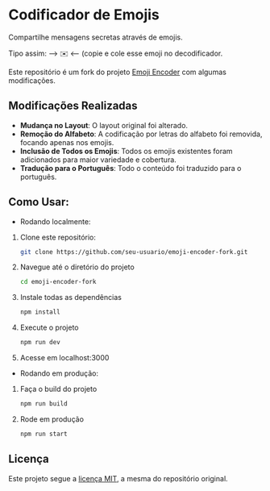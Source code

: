 # Codificador de Emojis

Compartilhe mensagens secretas através de emojis.

Tipo assim: --> 󠅀󠅑󠅢󠅑󠄐󠅦󠅕󠅢󠄐󠅑󠄐󠅝󠅕󠅞󠅣󠅑󠅗󠅕󠅝󠄜󠄐󠅔󠅕󠅓󠅟󠅔󠅙󠅖󠅙󠅡󠅥󠅕󠄐󠅕󠅣󠅤󠅕󠄐󠅕󠅝󠅟󠅚󠅙󠄪󠄐󠇠󠆏󠆁󠅹󠇣󠆐󠅴󠆡󠇣󠆐󠅵󠆎󠇣󠆐󠅵󠆔󠇣󠆐󠅵󠆅󠇣󠆐󠅵󠆓󠇣󠆐󠅴󠆀󠇣󠆐󠅵󠆄󠇣󠆐󠅵󠆅󠇣󠆐󠅴󠆀󠇣󠆐󠅵󠆔󠇣󠆐󠅵󠆅󠇣󠆐󠅴󠆀󠇣󠆐󠅵󠆍󠇣󠆐󠅵󠆏󠇣󠆐󠅵󠆓󠇣󠆐󠅵󠆔󠇣󠆐󠅵󠆒󠇣󠆐󠅵󠆁󠇣󠆐󠅵󠆒󠇣󠆐󠅴󠆀󠇣󠆐󠅵󠆁󠇣󠆐󠅴󠆀󠇣󠆐󠅵󠆍󠇣󠆐󠅵󠆅󠇣󠆐󠅵󠆎󠇣󠆐󠅵󠆓󠇣󠆐󠅵󠆁󠇣󠆐󠅵󠆇󠇣󠆐󠅵󠆅󠇣󠆐󠅵󠆍󠇣󠆐󠅴󠆌󠇣󠆐󠅴󠆀󠇣󠆐󠅵󠆖󠇣󠆐󠅵󠆅󠇣󠆐󠅵󠆒󠇣󠆐󠅵󠆉󠇣󠆐󠅵󠆆󠇣󠆐󠅵󠆉󠇣󠆐󠅵󠆑󠇣󠆐󠅵󠆕󠇣󠆐󠅵󠆅󠇣󠆐󠅴󠆀󠇣󠆐󠅵󠆓󠇣󠆐󠅵󠆅󠇣󠆐󠅴󠆀󠇣󠆐󠅵󠆅󠇣󠆐󠅵󠆓󠇣󠆐󠅵󠆔󠇣󠆐󠅶󠆣󠇣󠆐󠅶✉️󠅃󠅥󠅑󠄐󠅝󠅕󠅞󠅣󠅑󠅗󠅕󠅝󠄐󠅕󠅣󠅤󠆳󠆑󠄐󠅠󠅢󠅟󠅞󠅤󠅑󠄞󠄐󠅅󠅣󠅕󠄐󠅟󠄐󠅕󠅝󠅟󠅚󠅙󠄐󠅑󠄐󠅣󠅕󠅗󠅥󠅙󠅢󠄐󠅠󠅑󠅢󠅑󠄐󠅦󠅕󠅢󠄐󠅑󠄐󠅝󠅕󠅞󠅣󠅑󠅗󠅕󠅝󠄪󠄐󠇠󠆏󠆁󠅰󠇣󠆐󠅵󠅶󠇣󠆐󠅵󠆁󠇣󠆐󠅵󠆍󠇣󠆐󠅵󠆏󠇣󠆐󠅵󠆓󠇣󠆐󠅴󠆀󠇣󠆐󠅵󠆌󠇣󠆐󠅶󠆣󠇣󠆐󠅶󠆁󠇣󠆐󠅴󠆁󠇣󠆐󠅴󠆀󠇣󠆐󠅴󠆡󠇣󠆐󠅵󠆎󠇣󠆐󠅵󠆔󠇣󠆐󠅵󠆅󠇣󠆐󠅵󠆓󠇣󠆐󠅴󠆀󠇣󠆐󠅵󠆄󠇣󠆐󠅵󠆅󠇣󠆐󠅴󠆀󠇣󠆐󠅵󠆍󠇣󠆐󠅵󠆁󠇣󠆐󠅵󠆉󠇣󠆐󠅵󠆓󠇣󠆐󠅴󠆀󠇣󠆐󠅵󠆎󠇣󠆐󠅵󠆁󠇣󠆐󠅵󠆄󠇣󠆐󠅵󠆁󠇣󠆐󠅴󠆌󠇣󠆐󠅴󠆀󠇣󠆐󠅵󠆃󠇣󠆐󠅵󠆅󠇣󠆐󠅵󠆒󠇣󠆐󠅵󠆔󠇣󠆐󠅵󠆉󠇣󠆐󠅵󠆆󠇣󠆐󠅵󠆉󠇣󠆐󠅵󠆑󠇣󠆐󠅵󠆕󠇣󠆐󠅵󠆅󠇣󠆐󠅴󠆍󠇣󠆐󠅵󠆓󠇣󠆐󠅵󠆅󠇣󠆐󠅴󠆀󠇣󠆐󠅵󠆄󠇣󠆐󠅵󠆅󠇣󠆐󠅴󠆀󠇣󠆐󠅵󠆑󠇣󠆐󠅵󠆕󠇣󠆐󠅵󠆅󠇣󠆐󠅴󠆀󠇣󠆐󠅵󠆅󠇣󠆐󠅵󠆓󠇣󠆐󠅵󠆔󠇣󠆐󠅶󠆣󠇣󠆐󠅶󠆁󠇣󠆐󠅴󠆀󠇣󠆐󠅵󠆓󠇣󠆐󠅵󠆏󠇣󠆐󠅵󠆚󠇣󠆐󠅵󠆉󠇣󠆐󠅵󠆎󠇣󠆐󠅵󠆈󠇣󠆐󠅵󠆏󠇣󠆐󠅴󠆎󠇣󠆐󠅴󠆀󠇣󠆐󠅴󠆮󠇣󠆐󠅶󠆣󠇣󠆐󠅶󠆃󠇣󠆐󠅵󠆏󠇣󠆐󠅴󠆀󠇣󠆐󠅵󠆐󠇣󠆐󠅵󠆏󠇣󠆐󠅵󠆄󠇣󠆐󠅵󠆅󠇣󠆐󠅵󠆍󠇣󠆐󠅵󠆏󠇣󠆐󠅵󠆓󠇣󠆐󠅴󠆀󠇣󠆐󠅵󠆁󠇣󠆐󠅵󠆒󠇣󠆐󠅵󠆒󠇣󠆐󠅵󠆉󠇣󠆐󠅵󠆓󠇣󠆐󠅵󠆃󠇣󠆐󠅵󠆁󠇣󠆐󠅵󠆒󠇣󠆐󠅴󠆀󠇣󠆐󠅵󠆖󠇣󠆐󠅵󠆁󠇣󠆐󠅵󠆚󠇣󠆐󠅵󠆁󠇣󠆐󠅵󠆍󠇣󠆐󠅵󠆅󠇣󠆐󠅵󠆎󠇣󠆐󠅵󠆔󠇣󠆐󠅵󠆏󠇣󠆐󠅵󠆓󠇣󠆐󠅴󠆎󠇣󠆐󠅴󠆀󠇣󠆐󠅵󠅴󠇣󠆐󠅵󠆕󠇣󠆐󠅵󠆄󠇣󠆐󠅵󠆏󠇣󠆐󠅴󠆀󠇣󠆐󠅵󠆃󠇣󠆐󠅵󠆅󠇣󠆐󠅵󠆒󠇣󠆐󠅵󠆔󠇣󠆐󠅵󠆏󠇣󠆐󠅴󠆟󠇣󠆐󠅴󠆀󠇣󠆐󠅴󠆡󠇣󠆐󠅵󠆑󠇣󠆐󠅵󠆕󠇣󠆐󠅵󠆉󠇣󠆐󠅴󠆀󠇣󠆐󠅵󠆅󠇣󠆐󠅵󠆓󠇣󠆐󠅵󠆔󠇣󠆐󠅶󠆣󠇣󠆐󠅶󠆁󠇣󠆐󠅴󠆀󠇣󠆐󠅵󠆁󠇣󠆐󠅴󠆀󠇣󠆐󠅵󠆍󠇣󠆐󠅵󠆅󠇣󠆐󠅵󠆎󠇣󠆐󠅵󠆓󠇣󠆐󠅵󠆁󠇣󠆐󠅵󠆇󠇣󠆐󠅵󠆅󠇣󠆐󠅵󠆍󠇣󠆐󠅴󠆚󠇣󠆐󠅴󠆀󠇣󠆐󠅷󠆐󠇣󠆐󠅶󠅿󠇣󠆐󠅶󠆄󠇣󠆐󠅶󠆋󠇣󠆐󠅷󠆓󠇣󠆐󠅶󠆀󠇣󠆐󠅵󠆧󠇣󠆐󠅶󠅲󠇣󠆐󠅷󠆓󠇣󠆐󠅶󠆀󠇣󠆐󠅵󠆥󠇣󠆐󠅶󠆐󠇣󠆐󠅷󠆓󠇣󠆐󠅶󠆀󠇣󠆐󠅵󠆦󠇣󠆐󠅶󠆌󠇣󠆐󠅷󠆓󠇣󠆐󠅶󠆀󠇣󠆐󠅵󠆧󠇣󠆐󠅶󠅿󠇣󠆐󠅷󠆓󠇣󠆐󠅶󠆀󠇣󠆐󠅵󠆦󠇣󠆐󠅶󠆈󠇣󠆐󠅷󠆓󠇣󠆐󠅶󠆀󠇣󠆐󠅵󠆥󠇣󠆐󠅶󠆟󠇣󠆐󠅷󠆓󠇣󠆐󠅶󠆀󠇣󠆐󠅵󠆧󠇣󠆐󠅶󠆃󠇣󠆐󠅷󠆓󠇣󠆐󠅶󠆀󠇣󠆐󠅵󠆦󠇣󠆐󠅶󠅰󠇣󠆐󠅷󠆓󠇣󠆐󠅶󠆀󠇣󠆐󠅵󠆥󠇣󠆐󠅶󠆔󠇣󠆐󠅷󠆓󠇣󠆐󠅶󠆀󠇣󠆐󠅵󠆦󠇣󠆐󠅶󠆆󠇣󠆐󠅷󠆓󠇣󠆐󠅶󠆀󠇣󠆐󠅵󠆧󠇣󠆐󠅶󠆃󠇣󠆐󠅷󠆓󠇣󠆐󠅶󠆀󠇣󠆐󠅵󠆦󠇣󠆐󠅶󠅰󠇣󠆐󠅷󠆓󠇣󠆐󠅶󠆀󠇣󠆐󠅵󠆥󠇣󠆐󠅶󠆕󠇣󠆐󠅷󠆓󠇣󠆐󠅶󠆀󠇣󠆐󠅵󠆦󠇣󠆐󠅵󠆯󠇣󠆐󠅷󠆓󠇣󠆐󠅶󠆀󠇣󠆐󠅵󠆧󠇣󠆐󠅶󠆃󠇣󠆐󠅷󠆓󠇣󠆐󠅶󠆀󠇣󠆐󠅵󠆦󠇣󠆐󠅶󠅰󠇣󠆐󠅷󠆓󠇣󠆐󠅶󠆀󠇣󠆐󠅵󠆥󠇣󠆐󠅶󠆕󠇣󠆐󠅷󠆓󠇣󠆐󠅶󠆀󠇣󠆐󠅵󠆦󠇣󠆐󠅵󠆩󠇣󠆐󠅷󠆓󠇣󠆐󠅶󠆀󠇣󠆐󠅵󠆧󠇣󠆐󠅶󠆃󠇣󠆐󠅷󠆓󠇣󠆐󠅶󠆀󠇣󠆐󠅵󠆦󠇣󠆐󠅶󠅰󠇣󠆐󠅷󠆓󠇣󠆐󠅶󠆀󠇣󠆐󠅵󠆥󠇣󠆐󠅶󠆔󠇣󠆐󠅷󠆓󠇣󠆐󠅶󠆀󠇣󠆐󠅵󠆦󠇣󠆐󠅵󠆠󠇣󠆐󠅷󠆓󠇣󠆐󠅶󠆀󠇣󠆐󠅵󠆧󠇣󠆐󠅶󠆃󠇣󠆐󠅷󠆓󠇣󠆐󠅶󠆀󠇣󠆐󠅵󠆦󠇣󠆐󠅶󠅰󠇣󠆐󠅷󠆓󠇣󠆐󠅶󠆀󠇣󠆐󠅵󠆥󠇣󠆐󠅶󠆕󠇣󠆐󠅷󠆓󠇣󠆐󠅶󠆀󠇣󠆐󠅵󠆦󠇣󠆐󠅵󠆭󠇣󠆐󠅷󠆓󠇣󠆐󠅶󠆀󠇣󠆐󠅵󠆧󠇣󠆐󠅶󠆃󠇣󠆐󠅷󠆓󠇣󠆐󠅶󠆀󠇣󠆐󠅵󠆦󠇣󠆐󠅶󠅰󠇣󠆐󠅷󠆓󠇣󠆐󠅶󠆀󠇣󠆐󠅵󠆥󠇣󠆐󠅶󠆕󠇣󠆐󠅷󠆓󠇣󠆐󠅶󠆀󠇣󠆐󠅵󠆦󠇣󠆐󠅵󠆡󠇣󠆐󠅷󠆓󠇣󠆐󠅶󠆀󠇣󠆐󠅵󠆧󠇣󠆐󠅶󠆃󠇣󠆐󠅷󠆓󠇣󠆐󠅶󠆀󠇣󠆐󠅵󠆦󠇣󠆐󠅶󠅰󠇣󠆐󠅷󠆓󠇣󠆐󠅶󠆀󠇣󠆐󠅵󠆥󠇣󠆐󠅶󠆕󠇣󠆐󠅷󠆓󠇣󠆐󠅶󠆀󠇣󠆐󠅵󠆦󠇣󠆐󠅵󠆬󠇣󠆐󠅷󠆓󠇣󠆐󠅶󠆀󠇣󠆐󠅵󠆧󠇣󠆐󠅶󠆃󠇣󠆐󠅷󠆓󠇣󠆐󠅶󠆀󠇣󠆐󠅵󠆦󠇣󠆐󠅶󠅰󠇣󠆐󠅷󠆓󠇣󠆐󠅶󠆀󠇣󠆐󠅵󠆥󠇣󠆐󠅶󠆔󠇣󠆐󠅷󠆓󠇣󠆐󠅶󠆀󠇣󠆐󠅵󠆦󠇣󠆐󠅵󠆡󠇣󠆐󠅷󠆓󠇣󠆐󠅶󠆀󠇣󠆐󠅵󠆧󠇣󠆐󠅶󠆃󠇣󠆐󠅷󠆓󠇣󠆐󠅶󠆀󠇣󠆐󠅵󠆦󠇣󠆐󠅶󠅰󠇣󠆐󠅷󠆓󠇣󠆐󠅶󠆀󠇣󠆐󠅵󠆥󠇣󠆐󠅶󠆔󠇣󠆐󠅷󠆓󠇣󠆐󠅶󠆀󠇣󠆐󠅵󠆦󠇣󠆐󠅵󠆡󠇣󠆐󠅷󠆓󠇣󠆐󠅶󠆀󠇣󠆐󠅵󠆧󠇣󠆐󠅶󠆃󠇣󠆐󠅷󠆓󠇣󠆐󠅶󠆀󠇣󠆐󠅵󠆦󠇣󠆐󠅶󠅰󠇣󠆐󠅷󠆓󠇣󠆐󠅶󠆀󠇣󠆐󠅵󠆥󠇣󠆐󠅶󠆔󠇣󠆐󠅷󠆓󠇣󠆐󠅶󠆀󠇣󠆐󠅵󠆦󠇣󠆐󠅵󠆠󠇣󠆐󠅷󠆓󠇣󠆐󠅶󠆀󠇣󠆐󠅵󠆤󠇣󠆐󠅶󠅰󠇣󠆐󠅷󠆓󠇣󠆐󠅶󠆀󠇣󠆐󠅵󠆤󠇣󠆐󠅶󠆕󠇣󠆐󠅷󠆓󠇣󠆐󠅶󠆀󠇣󠆐󠅵󠆥󠇣󠆐󠅵󠆢󠇣󠆐󠅷󠆓󠇣󠆐󠅶󠆀󠇣󠆐󠅵󠆥󠇣󠆐󠅵󠆢󠇣󠆐󠅷󠆓󠇣󠆐󠅶󠆀󠇣󠆐󠅵󠆤󠇣󠆐󠅶󠆟󠇣󠆐󠅷󠆓󠇣󠆐󠅶󠆀󠇣󠆐󠅵󠆤󠇣󠆐󠅶󠅰󠇣󠆐󠅷󠆓󠇣󠆐󠅶󠆀󠇣󠆐󠅵󠆤󠇣󠆐󠅶󠆓󠇣󠆐󠅷󠆓󠇣󠆐󠅶󠆀󠇣󠆐󠅵󠆥󠇣󠆐󠅵󠆢󠇣󠆐󠅷󠆓󠇣󠆐󠅶󠆀󠇣󠆐󠅵󠆦󠇣󠆐󠅶󠆓󠇣󠆐󠅷󠆓󠇣󠆐󠅶󠆀󠇣󠆐󠅵󠆥󠇣󠆐󠅶󠆝󠇣󠆐󠅷󠆓󠇣󠆐󠅶󠆀󠇣󠆐󠅵󠆥󠇣󠆐󠅵󠆤󠇣󠆐󠅷󠆓󠇣󠆐󠅶󠆀󠇣󠆐󠅵󠆤󠇣󠆐󠅶󠆙󠇣󠆐󠅷󠆓󠇣󠆐󠅶󠆀󠇣󠆐󠅵󠆤󠇣󠆐󠅶󠆓󠇣󠆐󠅷󠆓󠇣󠆐󠅶󠆀󠇣󠆐󠅵󠆤󠇣󠆐󠅶󠆟󠇣󠆐󠅷󠆓󠇣󠆐󠅶󠆀󠇣󠆐󠅵󠆤󠇣󠆐󠅶󠅰󠇣󠆐󠅷󠆓󠇣󠆐󠅶󠆀󠇣󠆐󠅵󠆧󠇣󠆐󠅶󠅲󠇣󠆐󠅷󠆓󠇣󠆐󠅶󠆀󠇣󠆐󠅵󠆥󠇣󠆐󠅶󠆐󠇣󠆐󠅷󠆓󠇣󠆐󠅶󠆀󠇣󠆐󠅵󠆦󠇣󠆐󠅶󠆌󠇣󠆐󠅷󠆓󠇣󠆐󠅶󠆀󠇣󠆐󠅵󠆧󠇣󠆐󠅶󠅿󠇣󠆐󠅷󠆓󠇣󠆐󠅶󠆀󠇣󠆐󠅵󠆦󠇣󠆐󠅶󠆈󠇣󠆐󠅷󠆓󠇣󠆐󠅶󠆀󠇣󠆐󠅵󠆥󠇣󠆐󠅶󠆟󠇣󠆐󠅷󠆓󠇣󠆐󠅶󠆀󠇣󠆐󠅵󠆧󠇣󠆐󠅶󠆃󠇣󠆐󠅷󠆓󠇣󠆐󠅶󠆀󠇣󠆐󠅵󠆦󠇣󠆐󠅶󠅰󠇣󠆐󠅷󠆓󠇣󠆐󠅶󠆀󠇣󠆐󠅵󠆥󠇣󠆐󠅶󠆔󠇣󠆐󠅷󠆓󠇣󠆐󠅶󠆀󠇣󠆐󠅵󠆦󠇣󠆐󠅶󠆆󠇣󠆐󠅷󠆓󠇣󠆐󠅶󠆀󠇣󠆐󠅵󠆧󠇣󠆐󠅶󠆃󠇣󠆐󠅷󠆓󠇣󠆐󠅶󠆀󠇣󠆐󠅵󠆦󠇣󠆐󠅶󠅰󠇣󠆐󠅷󠆓󠇣󠆐󠅶󠆀󠇣󠆐󠅵󠆥󠇣󠆐󠅶󠆕󠇣󠆐󠅷󠆓󠇣󠆐󠅶󠆀󠇣󠆐󠅵󠆦󠇣󠆐󠅵󠆯󠇣󠆐󠅷󠆓󠇣󠆐󠅶󠆀󠇣󠆐󠅵󠆧󠇣󠆐󠅶󠆃󠇣󠆐󠅷󠆓󠇣󠆐󠅶󠆀󠇣󠆐󠅵󠆦󠇣󠆐󠅶󠅰󠇣󠆐󠅷󠆓󠇣󠆐󠅶󠆀󠇣󠆐󠅵󠆥󠇣󠆐󠅶󠆕󠇣󠆐󠅷󠆓󠇣󠆐󠅶󠆀󠇣󠆐󠅵󠆦󠇣󠆐󠅵󠆩󠇣󠆐󠅷󠆓󠇣󠆐󠅶󠆀󠇣󠆐󠅵󠆧󠇣󠆐󠅶󠆃󠇣󠆐󠅷󠆓󠇣󠆐󠅶󠆀󠇣󠆐󠅵󠆦󠇣󠆐󠅶󠅰󠇣󠆐󠅷󠆓󠇣󠆐󠅶󠆀󠇣󠆐󠅵󠆥󠇣󠆐󠅶󠆔󠇣󠆐󠅷󠆓󠇣󠆐󠅶󠆀󠇣󠆐󠅵󠆦󠇣󠆐󠅵󠆠󠇣󠆐󠅷󠆓󠇣󠆐󠅶󠆀󠇣󠆐󠅵󠆧󠇣󠆐󠅶󠆃󠇣󠆐󠅷󠆓󠇣󠆐󠅶󠆀󠇣󠆐󠅵󠆦󠇣󠆐󠅶󠅰󠇣󠆐󠅷󠆓󠇣󠆐󠅶󠆀󠇣󠆐󠅵󠆥󠇣󠆐󠅶󠆕󠇣󠆐󠅷󠆓󠇣󠆐󠅶󠆀󠇣󠆐󠅵󠆦󠇣󠆐󠅵󠆭󠇣󠆐󠅷󠆓󠇣󠆐󠅶󠆀󠇣󠆐󠅵󠆧󠇣󠆐󠅶󠆃󠇣󠆐󠅷󠆓󠇣󠆐󠅶󠆀󠇣󠆐󠅵󠆦󠇣󠆐󠅶󠅰󠇣󠆐󠅷󠆓󠇣󠆐󠅶󠆀󠇣󠆐󠅵󠆥󠇣󠆐󠅶󠆕󠇣󠆐󠅷󠆓󠇣󠆐󠅶󠆀󠇣󠆐󠅵󠆦󠇣󠆐󠅵󠆡󠇣󠆐󠅷󠆓󠇣󠆐󠅶󠆀󠇣󠆐󠅵󠆧󠇣󠆐󠅶󠆃󠇣󠆐󠅷󠆓󠇣󠆐󠅶󠆀󠇣󠆐󠅵󠆦󠇣󠆐󠅶󠅰󠇣󠆐󠅷󠆓󠇣󠆐󠅶󠆀󠇣󠆐󠅵󠆥󠇣󠆐󠅶󠆕󠇣󠆐󠅷󠆓󠇣󠆐󠅶󠆀󠇣󠆐󠅵󠆦󠇣󠆐󠅵󠆬󠇣󠆐󠅷󠆓󠇣󠆐󠅶󠆀󠇣󠆐󠅵󠆧󠇣󠆐󠅶󠆃󠇣󠆐󠅷󠆓󠇣󠆐󠅶󠆀󠇣󠆐󠅵󠆦󠇣󠆐󠅶󠅰󠇣󠆐󠅷󠆓󠇣󠆐󠅶󠆀󠇣󠆐󠅵󠆥󠇣󠆐󠅶󠆔󠇣󠆐󠅷󠆓󠇣󠆐󠅶󠆀󠇣󠆐󠅵󠆦󠇣󠆐󠅵󠆡󠇣󠆐󠅷󠆓󠇣󠆐󠅶󠆀󠇣󠆐󠅵󠆧󠇣󠆐󠅶󠆃󠇣󠆐󠅷󠆓󠇣󠆐󠅶󠆀󠇣󠆐󠅵󠆦󠇣󠆐󠅶󠅰󠇣󠆐󠅷󠆓󠇣󠆐󠅶󠆀󠇣󠆐󠅵󠆥󠇣󠆐󠅶󠆔󠇣󠆐󠅷󠆓󠇣󠆐󠅶󠆀󠇣󠆐󠅵󠆦󠇣󠆐󠅵󠆡󠇣󠆐󠅷󠆓󠇣󠆐󠅶󠆀󠇣󠆐󠅵󠆧󠇣󠆐󠅶󠆃󠇣󠆐󠅷󠆓󠇣󠆐󠅶󠆀󠇣󠆐󠅵󠆦󠇣󠆐󠅶󠅰󠇣󠆐󠅷󠆓󠇣󠆐󠅶󠆀󠇣󠆐󠅵󠆥󠇣󠆐󠅶󠆔󠇣󠆐󠅷󠆓󠇣󠆐󠅶󠆀󠇣󠆐󠅵󠆦󠇣󠆐󠅵󠆠󠇣󠆐󠅷󠆓󠇣󠆐󠅶󠆀󠇣󠆐󠅵󠆤󠇣󠆐󠅶󠅰󠇣󠆐󠅷󠆓󠇣󠆐󠅶󠆀󠇣󠆐󠅵󠆤󠇣󠆐󠅶󠆑󠇣󠆐󠅷󠆓󠇣󠆐󠅶󠆀󠇣󠆐󠅵󠆤󠇣󠆐󠅶󠅰󠇣󠆐󠅷󠆓󠇣󠆐󠅶󠆀󠇣󠆐󠅵󠆥󠇣󠆐󠅶󠅽󠇣󠆐󠅷󠆓󠇣󠆐󠅶󠆀󠇣󠆐󠅵󠆥󠇣󠆐󠅶󠅵󠇣󠆐󠅷󠆓󠇣󠆐󠅶󠆀󠇣󠆐󠅵󠆥󠇣󠆐󠅶󠅾󠇣󠆐󠅷󠆓󠇣󠆐󠅶󠆀󠇣󠆐󠅵󠆥󠇣󠆐󠅶󠆃󠇣󠆐󠅷󠆓󠇣󠆐󠅶󠆀󠇣󠆐󠅵󠆥󠇣󠆐󠅶󠅱󠇣󠆐󠅷󠆓󠇣󠆐󠅶󠆀󠇣󠆐󠅵󠆥󠇣󠆐󠅶󠅷󠇣󠆐󠅷󠆓󠇣󠆐󠅶󠆀󠇣󠆐󠅵󠆥󠇣󠆐󠅶󠅵󠇣󠆐󠅷󠆓󠇣󠆐󠅶󠆀󠇣󠆐󠅵󠆥󠇣󠆐󠅶󠅽󠇣󠆐󠅷󠆓󠇣󠆐󠅶󠆀󠇣󠆐󠅵󠆤󠇣󠆐󠅶󠅰󠇣󠆐󠅷󠆓󠇣󠆐󠅶󠆀󠇣󠆐󠅵󠆥󠇣󠆐󠅶󠅾󠇣󠆐󠅷󠆓󠇣󠆐󠅶󠆀󠇣󠆐󠅵󠆦󠇣󠆐󠅶󠆓󠇣󠆐󠅷󠆓󠇣󠆐󠅶󠆀󠇣󠆐󠅵󠆦󠇣󠆐󠅶󠅳󠇣󠆐󠅷󠆓󠇣󠆐󠅶󠆀󠇣󠆐󠅵󠆥󠇣󠆐󠅶󠅿󠇣󠆐󠅷󠆓󠇣󠆐󠅶󠆀󠇣󠆐󠅵󠆤󠇣󠆐󠅶󠅰󠇣󠆐󠅷󠆓󠇣󠆐󠅶󠆀󠇣󠆐󠅵󠆥󠇣󠆐󠅶󠆀󠇣󠆐󠅷󠆓󠇣󠆐󠅶󠆀󠇣󠆐󠅵󠆥󠇣󠆐󠅶󠅿󠇣󠆐󠅷󠆓󠇣󠆐󠅶󠆀󠇣󠆐󠅵󠆥󠇣󠆐󠅶󠅴󠇣󠆐󠅷󠆓󠇣󠆐󠅶󠆀󠇣󠆐󠅵󠆥󠇣󠆐󠅶󠅵󠇣󠆐󠅷󠆓󠇣󠆐󠅶󠆀󠇣󠆐󠅵󠆤󠇣󠆐󠅶󠅰󠇣󠆐󠅷󠆓󠇣󠆐󠅶󠆀󠇣󠆐󠅵󠆥󠇣󠆐󠅶󠆃󠇣󠆐󠅷󠆓󠇣󠆐󠅶󠆀󠇣󠆐󠅵󠆥󠇣󠆐󠅶󠅵󠇣󠆐󠅷󠆓󠇣󠆐󠅶󠆀󠇣󠆐󠅵󠆥󠇣󠆐󠅶󠆂󠇣󠆐󠅷󠆓󠇣󠆐󠅶󠆀󠇣󠆐󠅵󠆤󠇣󠆐󠅶󠅰󠇣󠆐󠅷󠆓󠇣󠆐󠅶󠆀󠇣󠆐󠅵󠆥󠇣󠆐󠅶󠅽󠇣󠆐󠅷󠆓󠇣󠆐󠅶󠆀󠇣󠆐󠅵󠆥󠇣󠆐󠅶󠅿󠇣󠆐󠅷󠆓󠇣󠆐󠅶󠆀󠇣󠆐󠅵󠆥󠇣󠆐󠅶󠆃󠇣󠆐󠅷󠆓󠇣󠆐󠅶󠆀󠇣󠆐󠅵󠆥󠇣󠆐󠅶󠆄󠇣󠆐󠅷󠆓󠇣󠆐󠅶󠆀󠇣󠆐󠅵󠆥󠇣󠆐󠅶󠆂󠇣󠆐󠅷󠆓󠇣󠆐󠅶󠆀󠇣󠆐󠅵󠆥󠇣󠆐󠅶󠅱󠇣󠆐󠅷󠆓󠇣󠆐󠅶󠆀󠇣󠆐󠅵󠆥󠇣󠆐󠅶󠅴󠇣󠆐󠅷󠆓󠇣󠆐󠅶󠆀󠇣󠆐󠅵󠆥󠇣󠆐󠅶󠅱󠇣󠆐󠅷󠆓󠇣󠆐󠅶󠆀󠇣󠆐󠅵󠆤󠇣󠆐󠅶󠅾󠆁󠇣󠆐󠅴󠆀󠇣󠆐󠅵󠆓󠇣󠆐󠅵󠆏󠇣󠆐󠅵󠆚󠇣󠆐󠅵󠆉󠇣󠆐󠅵󠆎󠇣󠆐󠅵󠆈󠇣󠆐󠅵󠆏󠇣󠆐󠅴󠆎󠇣󠆐󠅴󠆀󠇣󠆐󠅴󠆡󠇣󠆐󠅵󠆇󠇣󠆐󠅵󠆏󠇣󠆐󠅵󠆒󠇣󠆐󠅵󠆁󠇣󠆐󠅴󠆀󠇣󠆐󠅵󠆄󠇣󠆐󠅵󠆅󠇣󠆐󠅵󠆃󠇣󠆐󠅵󠆏󠇣󠆐󠅵󠆄󠇣󠆐󠅵󠆉󠇣󠆐󠅵󠆆󠇣󠆐󠅵󠆉󠇣󠆐󠅵󠆑󠇣󠆐󠅵󠆕󠇣󠆐󠅵󠆅󠇣󠆐󠅴󠆀󠇣󠆐󠅵󠆅󠇣󠆐󠅵󠆓󠇣󠆐󠅵󠆔󠇣󠆐󠅵󠆅󠇣󠆐󠅴󠆀󠇣󠆐󠅵󠆅󠇣󠆐󠅵󠆍󠇣󠆐󠅵󠆏󠇣󠆐󠅵󠆊󠇣󠆐󠅵󠆉󠇣󠆐󠅴󠆚󠇣󠆐󠅴󠆀󠄴󠅕󠅓󠅟󠅔󠅙󠅖󠅙󠅡󠅥󠅕󠄐󠅕󠅣󠅣󠅕󠄐󠅕󠅝󠅟󠅚󠅙󠄐󠅠󠅑󠅢󠅑󠄐󠅟󠄐󠅠󠅢󠆳󠆣󠅨󠅙󠅝󠅟󠄐󠅠󠅑󠅣󠅣󠅟󠄪󠄐󠇠󠆏󠆀󠆄󠇣󠆐󠅴󠆡󠇣󠆐󠅵󠆇󠇣󠆐󠅵󠆏󠇣󠆐󠅵󠆒󠇣󠆐󠅵󠆁󠇣󠆐󠅴󠆀󠇣󠆐󠅵󠆖󠇣󠆐󠅵󠆏󠇣󠆐󠅵󠆃󠇣󠆐󠅶󠆣󠇣󠆐󠅶󠆊󠇣󠆐󠅴󠆀󠇣󠆐󠅵󠆄󠇣󠆐󠅵󠆅󠇣󠆐󠅵󠆖󠇣󠆐󠅵󠆅󠇣󠆐󠅵󠆒󠇣󠆐󠅶󠆣󠇣󠆐󠅶󠆁󠇣󠆐󠅴󠆀󠇣󠆐󠅵󠆉󠇣󠆐󠅵󠆍󠇣󠆐󠅵󠆉󠇣󠆐󠅵󠆔󠇣󠆐󠅵󠆁󠇣󠆐󠅵󠆒󠇣󠆐󠅴󠆀󠇣󠆐󠅵󠆕󠇣󠆐󠅵󠆍󠇣󠆐󠅴󠆀󠇣󠆐󠅷󠆐󠇣󠆐󠅶󠅿󠇣󠆐󠅶󠅰󠄽󠆳󠆪󠆳󠆪󠆳󠆪󠆳󠆪󠆳󠆪󠆳󠆪󠆳󠆪󠄑 <-- (copie e cole esse emoji no decodificador.

Este repositório é um fork do projeto [Emoji Encoder](https://github.com/paulgb/emoji-encoder) com algumas modificações.
## Modificações Realizadas

- **Mudança no Layout**: O layout original foi alterado.
- **Remoção do Alfabeto**: A codificação por letras do alfabeto foi removida, focando apenas nos emojis.
- **Inclusão de Todos os Emojis**: Todos os emojis existentes foram adicionados para maior variedade e cobertura.
- **Tradução para o Português**: Todo o conteúdo foi traduzido para o português.

## Como Usar:

- Rodando localmente:
 
1. Clone este repositório:
   ```bash
   git clone https://github.com/seu-usuario/emoji-encoder-fork.git
   ```
2. Navegue até o diretório do projeto
   ```bash
   cd emoji-encoder-fork
   ```
4. Instale todas as dependências
   ```bash
   npm install
   ```
6. Execute o projeto
   ```bash
   npm run dev
   ```
8. Acesse em localhost:3000


- Rodando em produção:

1. Faça o build do projeto
   ```bash
   npm run build
   ```
2. Rode em produção
   ```bash
   npm run start
   ```

## Licença
Este projeto segue a [licença MIT](https://opensource.org/licenses/MIT), a mesma do repositório original.
